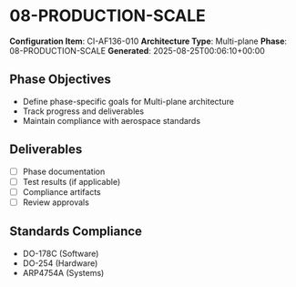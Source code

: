 # 08-PRODUCTION-SCALE

**Configuration Item**: CI-AF136-010
**Architecture Type**: Multi-plane
**Phase**: 08-PRODUCTION-SCALE
**Generated**: 2025-08-25T00:06:10+00:00

## Phase Objectives
- Define phase-specific goals for Multi-plane architecture
- Track progress and deliverables
- Maintain compliance with aerospace standards

## Deliverables
- [ ] Phase documentation
- [ ] Test results (if applicable)
- [ ] Compliance artifacts
- [ ] Review approvals

## Standards Compliance
- DO-178C (Software)
- DO-254 (Hardware)
- ARP4754A (Systems)
